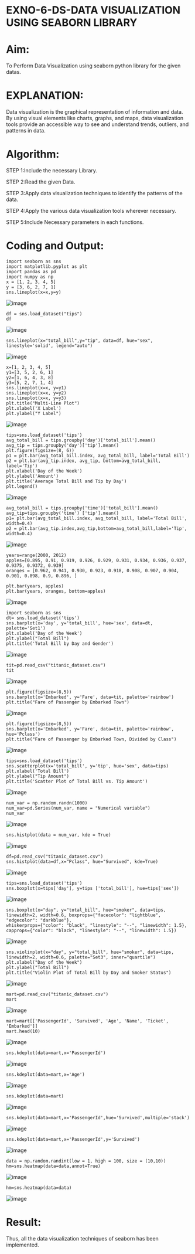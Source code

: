 # EXNO-6-DS-DATA VISUALIZATION USING SEABORN LIBRARY

# Aim:
  To Perform Data Visualization using seaborn python library for the given datas.

# EXPLANATION:
Data visualization is the graphical representation of information and data. By using visual elements like charts, graphs, and maps, data visualization tools provide an accessible way to see and understand trends, outliers, and patterns in data.

# Algorithm:
STEP 1:Include the necessary Library.

STEP 2:Read the given Data.

STEP 3:Apply data visualization techniques to identify the patterns of the data.

STEP 4:Apply the various data visualization tools wherever necessary.

STEP 5:Include Necessary parameters in each functions.

# Coding and Output:
```
import seaborn as sns
import matplotlib.pyplot as plt
import pandas as pd
import numpy as np
x = [1, 2, 3, 4, 5]
y = [3, 6, 2, 7, 1]
sns.lineplot(x=x,y=y)
```
![image](https://github.com/lokeshnarayanan/EXNO-6-DS/assets/119393019/a4f7e4ae-c677-4481-b3c8-99ac821ba23f)

```
df = sns.load_dataset("tips")
df
```
![image](https://github.com/lokeshnarayanan/EXNO-6-DS/assets/119393019/222551fe-210d-43ec-8005-698d8808e7a3)

```
sns.lineplot(x="total_bill",y="tip", data=df, hue="sex", linestyle='solid', legend="auto")
```
![image](https://github.com/lokeshnarayanan/EXNO-6-DS/assets/119393019/fe5a894a-171e-4093-8230-6fbaa745286d)

```
x=[1, 2, 3, 4, 5]
y1=[3, 5, 2, 6, 1]
y2=[1, 6, 4, 3, 8]
y3=[5, 2, 7, 1, 4]
sns.lineplot(x=x, y=y1)
sns.lineplot(x=x, y=y2)
sns.lineplot(x=x, y=y3)
plt.title("Multi-Line Plot")
plt.xlabel('X Label')
plt.ylabel("Y Label")
```
![image](https://github.com/lokeshnarayanan/EXNO-6-DS/assets/119393019/9865dd51-771a-49fa-bd6d-6ecaf27e4587)

```
tips=sns.load_dataset('tips')
avg_total_bill = tips.groupby('day')['total_bill'].mean()
avg_tip = tips.groupby('day')['tip'].mean()
plt.figure(figsize=(8, 6))
p1 = plt.bar(avg_total_bill.index, avg_total_bill, label='Total Bill')
p2 = plt.bar(avg_tip.index, avg_tip, bottom=avg_total_bill, label='Tip')
plt.xlabel('Day of the Week')
plt.ylabel('Amount')
plt.title('Average Total Bill and Tip by Day')
plt.legend()
```
![image](https://github.com/lokeshnarayanan/EXNO-6-DS/assets/119393019/f9ad3a28-39fd-4ac9-b375-6114791157c1)


```
avg_total_bill = tips.groupby('time')['total_bill'].mean() 
avg_tip=tips.groupby('time') ['tip'].mean()
p1= plt.bar(avg_total_bill.index, avg_total_bill, label='Total Bill', width=0.4)
p2 = plt.bar(avg_tip.index,avg_tip,bottom=avg_total_bill,label='Tip', width=0.4)
```

![image](https://github.com/lokeshnarayanan/EXNO-6-DS/assets/119393019/23f9555c-3edd-4fdb-9cad-94106359e4e5)

```
years=range(2000, 2012)
apples=[0.895, 0.91, 0.919, 0.926, 0.929, 0.931, 0.934, 0.936, 0.937, 0.9375, 0.9372, 0.939] 
oranges = [0.962, 0.941, 0.930, 0.923, 0.918, 0.908, 0.907, 0.904, 0.901, 0.898, 0.9, 0.896, ]
```
```
plt.bar(years, apples)
plt.bar(years, oranges, bottom=apples)
```
![image](https://github.com/lokeshnarayanan/EXNO-6-DS/assets/119393019/38a01607-59a6-46bf-9b1b-9f6efe891a2b)


```
import seaborn as sns
dt= sns.load_dataset('tips')
sns.barplot(x='day', y='total_bill', hue='sex', data=dt, palette='Set1')
plt.xlabel('Day of the Week')
plt.ylabel("Total Bill")
plt.title('Total Bill by Day and Gender')
```
![image](https://github.com/lokeshnarayanan/EXNO-6-DS/assets/119393019/b65ceba3-073f-4985-9320-4188130e5442)


```
tit=pd.read_csv("titanic_dataset.csv")
tit
```
![image](https://github.com/lokeshnarayanan/EXNO-6-DS/assets/119393019/c5585334-ed70-4dbd-aba4-da6bad5e1932)

```
plt.figure(figsize=(8,5))
sns.barplot(x='Embarked', y='Fare', data=tit, palette='rainbow') 
plt.title("Fare of Passenger by Embarked Town")
```
![image](https://github.com/lokeshnarayanan/EXNO-6-DS/assets/119393019/3b8ba08d-30a6-4477-a1e5-c5b741b1976c)

```
plt.figure(figsize=(8,5))
sns.barplot(x='Embarked', y='Fare', data=tit, palette='rainbow', hue='Pclass') 
plt.title("Fare of Passenger by Embarked Town, Divided by Class")
```
![image](https://github.com/lokeshnarayanan/EXNO-6-DS/assets/119393019/c5f43075-4f24-4804-8821-31b188fe65f9)

```
tips=sns.load_dataset('tips')
sns.scatterplot(x='total_bill', y='tip', hue='sex', data=tips)
plt.xlabel('Total Bill')
plt.ylabel("Tip Amount")
plt.title('Scatter Plot of Total Bill vs. Tip Amount')
```
![image](https://github.com/lokeshnarayanan/EXNO-6-DS/assets/119393019/8cde9c2d-4550-488d-86b6-e219600186f0)

```
num_var = np.random.randn(1000)
num_var=pd.Series(num_var, name = "Numerical variable")
num_var
```
![image](https://github.com/lokeshnarayanan/EXNO-6-DS/assets/119393019/1be884f1-0d8a-45d2-a73b-a8f22c5a9109)

```
sns.histplot(data = num_var, kde = True)
```
![image](https://github.com/lokeshnarayanan/EXNO-6-DS/assets/119393019/b13d8ecc-63d8-4b83-b742-3213f1773925)

```
df=pd.read_csv("titanic_dataset.csv")
sns.histplot(data=df,x="Pclass", hue="Survived", kde=True)
```
![image](https://github.com/lokeshnarayanan/EXNO-6-DS/assets/119393019/54c97eb6-4e4e-4640-a276-fef352cd3e05)

```
tips=sns.load_dataset('tips')
sns.boxplot(x=tips['day'], y=tips ['total_bill'], hue=tips['sex'])
```
![image](https://github.com/lokeshnarayanan/EXNO-6-DS/assets/119393019/cde984e2-0fc1-46f7-9331-e159c5b56b1a)


```
sns.boxplot(x="day", y="total_bill", hue="smoker", data=tips, linewidth=2, width=0.6, boxprops={"facecolor": "lightblue", "edgecolor": "darkblue"},
whiskerprops={"color": "black", "linestyle": "--", "linewidth": 1.5}, capprops={"color": "black", "linestyle": "--", "linewidth": 1.5})
```
![image](https://github.com/lokeshnarayanan/EXNO-6-DS/assets/119393019/c1124f14-a9a1-4515-988b-d0aba9bd89ba)

```
sns.violinplot(x="day", y="total_bill", hue="smoker", data=tips, linewidth=2, width=0.6, palette="Set3", inner="quartile")
plt.xlabel("Day of the Week")
plt.ylabel("Total Bill")
plt.title("Violin Plot of Total Bill by Day and Smoker Status")
```
![image](https://github.com/lokeshnarayanan/EXNO-6-DS/assets/119393019/35e99d1b-2e58-4913-a459-e7a56c59fc09)

```
mart=pd.read_csv("titanic_dataset.csv")
mart
```
![image](https://github.com/lokeshnarayanan/EXNO-6-DS/assets/119393019/eb4e0b83-2a78-44d2-9626-b5f10ebad9bd)

```
mart=mart[['PassengerId', 'Survived', 'Age', 'Name', 'Ticket', 'Embarked']] 
mart.head(10)
```
![image](https://github.com/lokeshnarayanan/EXNO-6-DS/assets/119393019/302fb15f-dcda-4de5-8b65-a9be59134ce7)

```
sns.kdeplot(data=mart,x='PassengerId')
```
![image](https://github.com/lokeshnarayanan/EXNO-6-DS/assets/119393019/2b18f064-0a96-4874-9dfd-12c718541243)

```
sns.kdeplot(data=mart,x='Age')
```
![image](https://github.com/lokeshnarayanan/EXNO-6-DS/assets/119393019/66909d83-9fd3-404f-9211-d46182dc9414)

```
sns.kdeplot(data=mart)
```
![image](https://github.com/lokeshnarayanan/EXNO-6-DS/assets/119393019/3dd3c8a1-156e-47f0-b24c-ef4c1498c839)

```
sns.kdeplot(data=mart,x='PassengerId',hue='Survived',multiple='stack')
```
![image](https://github.com/lokeshnarayanan/EXNO-6-DS/assets/119393019/60ffbeeb-b75c-419f-a082-44ec2b559bb1)

```
sns.kdeplot(data=mart,x='PassengerId',y='Survived')
```
![image](https://github.com/lokeshnarayanan/EXNO-6-DS/assets/119393019/ef01fc11-9ecd-4c54-8ecb-6c849f484194)

```
data = np.random.randint(low = 1, high = 100, size = (10,10))
hm=sns.heatmap(data=data,annot=True)
```
![image](https://github.com/lokeshnarayanan/EXNO-6-DS/assets/119393019/389299bd-3f6c-4ab3-8ddd-fea0e9d47f99)

```
hm=sns.heatmap(data=data)
```
![image](https://github.com/lokeshnarayanan/EXNO-6-DS/assets/119393019/2a870a25-f226-4f16-9ed9-0453485a5bd8)

# Result:

Thus, all the data visualization techniques of seaborn has been implemented.
